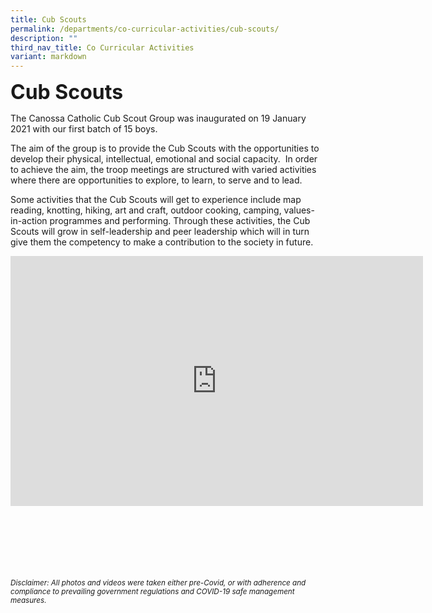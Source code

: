```yaml
---
title: Cub Scouts
permalink: /departments/co-curricular-activities/cub-scouts/
description: ""
third_nav_title: Co Curricular Activities
variant: markdown
---
```

<b><font size="6">Cub Scouts</font></b>

The Canossa Catholic Cub Scout Group was inaugurated on 19 January 2021 with our first batch of 15 boys.&nbsp;  
  
The aim of the group is to provide the Cub Scouts with the opportunities to develop their physical, intellectual, emotional and social capacity.&nbsp;&nbsp;In order to achieve the aim, the troop meetings are structured with varied activities where there are opportunities to explore, to learn, to serve and to lead.  
  
Some activities that the Cub Scouts will get to experience include map reading, knotting, hiking, art and craft, outdoor cooking, camping, values-in-action programmes and performing. Through these activities, the Cub Scouts will grow in self-leadership and peer leadership which will in turn give them the competency to make a contribution to the society in future.

<center>
	
<iframe allowfullscreen="true" height="400" width="660" frameborder="0" src="https://docs.google.com/presentation/d/e/2PACX-1vRsqDLxnylhQ5hGJJs4RMlcVQjiTKzh_lIKqLZlOFfhnAuXR-NIjCCvclKm2C7tCxgzVemfysqchJ_U/embed?start=true&amp;loop=true&amp;delayms=3000"></iframe>	

</center>

<br><br><br><br><br><br>
<sup>_Disclaimer: All photos and videos were taken either pre-Covid, or with adherence and compliance to prevailing government regulations and COVID-19 safe management measures._</sup>